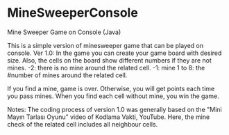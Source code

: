 # MineSweeperConsole
Mine Sweeper Game on Console (Java)

This is a simple version of minesweeper game that can be played on console.
Ver 1.0:
In the game you can create your game board with desired size. Also, the cells on the board show different numbers if they are not mines.
-2: there is no mine around the related cell.
-1: mine
1 to 8: the #number of mines around the related cell.

If you find a mine, game is over. Otherwise, you will get points each time you pass mines. When you find each cell  without mine, you win the game.

Notes:
The coding process of version 1.0 was generally based on the "Mini Mayın Tarlası Oyunu" video of Kodlama Vakti, YouTube.
Here, the mine check of the related cell includes all neighbour cells.
